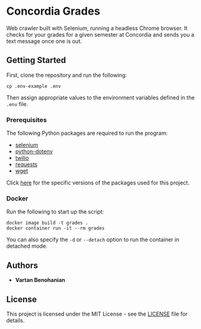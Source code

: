 # Concordia Grades

Web crawler built with Selenium, running a headless Chrome browser. It checks for your grades for a given semester at Concordia and sends you a text message once one is out.

## Getting Started

First, clone the repository and run the following:

```
cp .env-example .env
```

Then assign appropriate values to the environment variables defined in the `.env` file.

### Prerequisites

The following Python packages are required to run the program:

- [selenium](https://pypi.org/project/selenium/)
- [python-dotenv](https://pypi.org/project/python-dotenv/)
- [twilio](https://pypi.org/project/twilio/)
- [requests](https://pypi.org/project/requests/)
- [wget](https://pypi.org/project/wget/)

Click [here](requirements.txt) for the specific versions of the packages used for this project.

### Docker

Run the following to start up the script:

```
docker image build -t grades .
docker container run -it --rm grades
```

You can also specify the `-d` or `--detach` option to run the container in detached mode.

## Authors

- **Vartan Benohanian**

## License

This project is licensed under the MIT License - see the [LICENSE](LICENSE) file for details.
